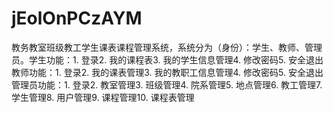 # jEolOnPCzAYM
教务教室班级教工学生课表课程管理系统，系统分为（身份）：学生、教师、管理员。学生功能：1. 登录2. 我的课程表3. 我的学生信息管理4. 修改密码5. 安全退出教师功能：1. 登录2. 我的课表管理3. 我的教职工信息管理4. 修改密码5. 安全退出管理员功能：1. 登录2. 教室管理3. 班级管理4. 院系管理5. 地点管理6. 教工管理7. 学生管理8. 用户管理9. 课程管理10. 课程表管理 
